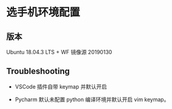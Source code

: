# 选手机环境配置

## 版本

Ubuntu 18.04.3 LTS + WF 镜像源 20190130

## Troubleshooting

* VSCode 插件自带 keymap 并默认开启

* Pycharm 默认未配置 python 编译环境并默认开启 vim keymap。
